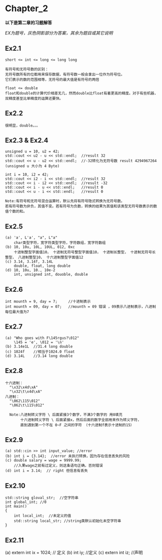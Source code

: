 # Chapter_2

**以下是第二章的习题解答**

*EX为题号，灰色阴影部分为答案，其余为题目或其它说明*

## Ex2.1
```
short <= int <= long <= long long

有符号和无符号数的区别：
无符号数所有的位都用来保存数据，有符号数一般会拿出一位作为符号位。
它们表示的数的范围相等，无符号的最大值是有符号的两倍

float <= double
float和double的计算代价相差无几，然而double比float有着更高的精度。对于有些机器，双精度甚至比单精度的运算还要快。
```

## Ex2.2
```
很明显，double。。。
```

## Ex2.3 & Ex2.4
```
unsigned u = 10, u2 = 42;
std::cout << u2 - u << std::endl;  //result 32
std::cout << u - u2 << std::endl;  //-32转化为无符号数 result 4294967264 (unsigned u 大小为 4 Byte)

int i = 10, i2 = 42;
std::cout << i2 - i << std::endl;  //result 32
std::cout << i - i2 << std::endl;  //result -32
std::cout << i - u << std::endl;   //result 0
std::cout << u - i << std::endl;   //result 0

Note:有符号和无符号混合运算时，默认先将有符号隐式转换为无符号数。
若有符号数为非负，其值不变。若有符号为负数，转换的结果为其值和该类型无符号数表示的数值个数的和。
```

## Ex2.5
```
(a) 'a', L'a', "a", L"a"
    char类型字符，宽字符类型字符，字符数组，宽字符数组
(b) 10, 10u, 10L, 10UL, 012, 0xc
    十进制整型字面值10， 十进制无符号整型字面值10， 十进制长整型， 十进制无符号长整型， 八进制整型10， 十六进制整型字面值12
(c) 3.14, 3.14f, 3.14L
    double, float, long double
(d) 10, 10u, 10., 10e-2
    int, unsigned int, douoble, double 
```

## Ex2.6
```
int mounth = 9, day = 7;     //十进制表示
int mounth = 09, day = 07;   //mounth = 09 错误 ，09表示八进制表示，八进制每位最大值为7
```

## Ex2.7
```
(a) "Who goes with F\145rgus?\012"
    \145 = 'e', \012 = '\n'
(b) 3.14e1L  //31.4 long double
(c) 1024f    //相当于1024.0 float
(d) 3.14L    //3.14 long double
```

## Ex2.8
```
十六进制：
  "\x32\x4d\xA"
  "\x32\t\x4d\xA"
八进制：
  "\062\115\012"
  "\062\t\115\012"
  
  Note:八进制转义字符 \ 后面紧接3个数字，不满3个数字的 用0填充
       十六进制转义字符 \ 后面紧接x，然后后面的数字全部用来作为转义字符，
       直到遇到第一个不在 0~F 之间的字符 （十六进制f表示十进制的15）
```

## Ex2.9
```
(a) std::cin >> int input_value; //error
(b) int i = {3.14};  //error 未执行转换，因为存在信息丢失的风险
(c) double salary = wage = 9999.99;  
    //入果wage之前有过定义，则这条语句正确，否则错误
(d) int i = 3.14;  // right 但信息有丢失
```

## Ex2.10
```
std::string gloval_str;  //空字符串
int global_int; //0
int main()
{
    int local_int;  //未定义的值
    std::string local_str; //string类默认初始化未空字符串
}
```

## Ex2.11
(a) extern int ix = 1024;  // 定义
(b) int iy; //定义
(c) extern int iz; //声明
